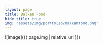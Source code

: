 ```yaml
---
layout: page
title: Balkan Food
hide_title: true
img: "assets/img/portfolio/balkanfood.png"
---
```


![image]({{ page.img | relative_url }})
